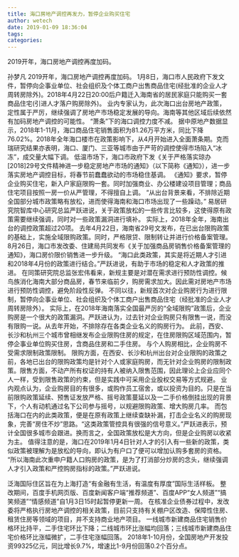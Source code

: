 ```yaml
---
title: 海口房地产调控再发力，暂停企业购买住宅
author: wetech
date: 2019-01-09 18:36:04
tags: 
categories: 
---
```

2019开年，海口房地产调控再度加码。
<!-- more -->
孙梦凡
2019开年，海口房地产调控再度加码。
1月8日，海口市人民政府下发文件，暂停向企事业单位、社会组织及个体工商户出售商品住宅(经批准的企业人才周转房除外)。2018年4月22日20:00后户籍迁入海南省的居民家庭只能购买一套商品住宅(引进人才落户购房除外)。
业内专家认为，此次海口出台房地产政策，定性属于严厉，继续强调了房地产市场稳定发展的导向。海南等其他区域后续依然有加码房地产调控的可能性。
“萧条”下的海口调控力度不减。
据中原地产数据显示，2018年1-11月，海口商品住宅销售面积为81.26万平方米，同比下降76.02%。2018年全年海口楼市在政策影响下，从4月开始进入全面萧条期。克而瑞研究结果亦表明，海口、厦门、三亚等城市由于严苛的调控使得市场陷入“冰冻”，成交量大幅下调。
低温市场下，海口市政府下发《关于严格落实琼办[2018]29号文件精神进一步稳定房地产市场的通知》（以下简称《通知》），进一步落实房地产调控目标，将春节前蠢蠢欲动的市场稳住基调。
《通知》要求，暂停企业购买住宅，新入户家庭限购一套。同时加强商业、办公楼建设项目管理；商品住宅项目按照一房一价从严管理，不得擅自上调。
“从出台背景来看，不排除近期全国部分城市政策略有放松，进而使得海南和海口市场出现了一些躁动。” 易居研究院智库中心研究总监严跃进说，关于政策放松的一些传言比较多，这使得原有政策需要继续强调，同时对一些政策漏洞进行填补。
实际上，2018年全年，海南出台的调控政策超过20项。
去年4月22日，海南省29号文发布，在已出台限购政策的基础上，实施全域限购政策。同时，严格限贷、限制转让并进行价格备案管理。8月26日，海口市发改委、住建局共同发布《关于加强商品房销售价格备案管理的通知》，海口房价限价销售进一步升级。
“海口此类政策，其实是将近期人才引进和2018年4月份的政策进行结合。”严跃进说，有助于市场的稳定和人才政策的推进。
在同策研究院总监张宏伟看来，新规主要是对潜在需求进行预防性调控。候鸟族消化海南大部分商品房，春节来临前夕，购房需求加大。因此需对房地产市场进行预防性调控，避免阶段性反弹。
不同以往，新规首次对企业购房行为进行限制，暂停向企事业单位、社会组织及个体工商户出售商品住宅（经批准的企业人才周转房除外）。
实际上，在2018年海南落实全国最严厉的“全域限购”政策后，企业购房是一个很大的政策漏洞。严跃进认为，过去针对企业购房只有限售一说，而没有限购一说。从去年开始，不排除存在各类企业名义的购房行为。
此前，西安、长沙和杭州三个城市曾相继发布企业限购住房的规定，在住房限购区域范围内，暂停企事业单位购买住房，含商品住房和二手住房。
与个人购房相比，企业购房不受需求限制政策限制。
限购方面，在西安、长沙和杭州出台对企业限购的政策之前，各地已出台的限购政策均是针对个人或家庭购房，而无针对企业购房的限制政策。限售方面，不动产所有权证的持有人被纳入限售范围，因此理论上企业应同个人一样，受到限售政策的约束，但是实践中可采用企业股权交易等方式规避。
业内观点认为，企业购房目的有很多，或购作员工宿舍，或以投资为目的。只是在当前限购政策延续、预售证发放严格、摇号政策蔓延以及一二手价格倒挂出现的背景下，个人有动机通过名下公司参与摇号，以规避限购政策、增大购房几率。
而包括海口在内的此类政策，便是在原有政策上继续查缺补漏，打击企业名义的购房现象，完善“房住不炒”思路。“这类政策管控具有很强的信号意义。”严跃进表示，预计全国很多城市会跟进。换而言之，全国政策放松是大方向，但是企业购房以收紧为主。
值得注意的是，海口在2019年1月4日针对人才的引入有一些新的政策，类似政策被理解为是放松的导向，即认为有户口了便可以增加认购多套房的资格。
“所以海南此次重申户籍人口购房的政策，是为了打消部分炒房的念头，继续强调人才引入政策和严控购房指标的政策。”严跃进说。
 
 
泛海国际住区旨在为上海打造“有金融有生活，有温度有厚度”国际生活样板。
整改期间，百度手机网页版、百度新闻客户端“推荐频道”、百度APP“女人频道”“搞笑频道”“情感频道”自1月3日15时起暂停更新一周。
在核准企业债券过程中，发改委将严格执行房地产调控的相关政策，目前只支持有关棚户区改造、保障性住房、租赁住房等领域的项目，并不支持商业地产项目。
一线城市新建商品住宅销售价格环比持平，二手住宅环比下降；二线城市环比涨幅均回落；三线城市新建商品住宅价格环比涨幅微扩，二手住宅涨幅回落。
2018年1-10月份，全国房地产开发投资99325亿元，同比增长9.7%，增速比1-9月份回落0.2个百分点。
